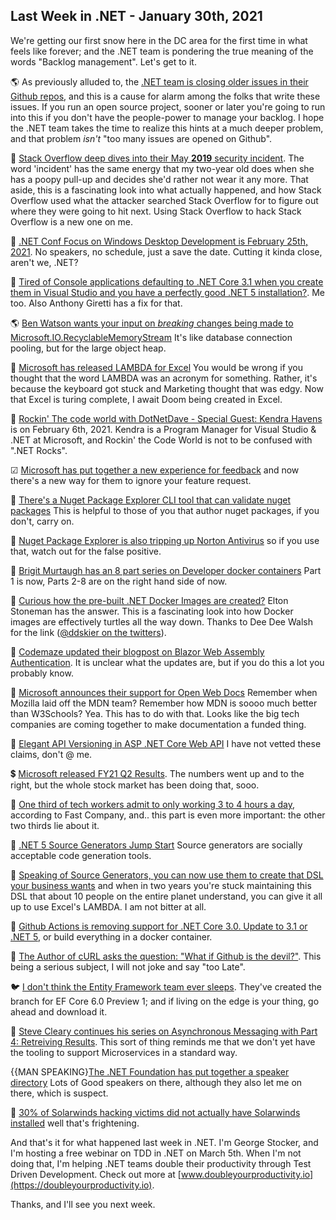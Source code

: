 ## Last Week in .NET - January 30th, 2021

We're getting our first snow here in the DC area for the first time in what feels like forever; and the .NET team is pondering the true meaning of the words "Backlog management". Let's get to it.

🌎 As previously alluded to, the [.NET team is closing older issues in their Github repos](https://twitter.com/evntdrvn/status/1353718869374988289?s=20), and this is a cause for alarm among the folks that write these issues. If you run an open source project, sooner or later you're going to run into this if you don't have the people-power to manage your backlog.  I hope the .NET team takes the time to realize this hints at a much deeper problem, and that problem *isn't* "too many issues are opened on Github".

📝 [Stack Overflow deep dives into their May **2019** security incident](https://stackoverflow.blog/2021/01/25/a-deeper-dive-into-our-may-2019-security-incident/). The word 'incident' has the same energy that my two-year old does when she has a poopy pull-up and decides she'd rather not wear it any more.   That aside, this is a fascinating look into what actually happened, and how Stack Overflow used what the attacker searched Stack Overflow for to figure out where they were going to hit next.  Using Stack Overflow to hack Stack Overflow is a new one on me.


🤼 [.NET Conf Focus on Windows Desktop Development is February 25th, 2021](https://focus.dotnetconf.net/). No speakers, no schedule, just a save the date.  Cutting it kinda close, aren't we, .NET?

📝 [Tired of Console applications defaulting to .NET Core 3.1 when you create them in Visual Studio and you have a perfectly good .NET 5 installation?](https://anthonygiretti.com/2021/01/24/net-5-how-to-enable-net-5-runtime-on-console-apps-instead-of-net-core-3-1/). Me too. Also Anthony Giretti has a fix for that.

🌎 [Ben Watson wants your input on *breaking* changes being made to Microsoft.IO.RecyclableMemoryStream](https://github.com/microsoft/Microsoft.IO.RecyclableMemoryStream/pull/129) It's like database connection pooling, but for the large object heap.

📢 [Microsoft has released LAMBDA for Excel](https://www.microsoft.com/en-us/research/blog/lambda-the-ultimatae-excel-worksheet-function/) You would be wrong if you thought that the word LAMBDA was an acronym  for something.  Rather, it's because the keyboard got stuck and Marketing thought that was edgy. Now that Excel is turing complete, I await Doom being created in Excel. 

🎥 [Rockin' The code world with DotNetDave - Special Guest: Kendra Havens](https://dotnettips.wordpress.com/2021/01/24/rockin-the-code-world-with-dotnetdave-special-guest-kendra-havens/) is on February 6th, 2021.  Kendra is a Program Manager for Visual Studio & .NET at Microsoft, and Rockin' the Code World is not to be confused with ".NET Rocks".  

☑ [Microsoft has put together a new experience for feedback](https://devblogs.microsoft.com/visualstudio/new-experience-for-sending-us-your-feedback/) and now there's a new way for them to ignore your feature request.

📢 [There's a Nuget Package Explorer CLI tool that can validate nuget packages](https://github.com/NuGetPackageExplorer/NuGetPackageExplorer#net-cli-tool) This is helpful to those of you that author nuget packages, if you don't, carry on.

🐛 [Nuget Package Explorer is also tripping up Norton Antivirus](https://twitter.com/clairernovotny/status/1354089027549458433?s=20) so if you use that, watch out for the false positive.

🎥 [Brigit Murtaugh has an 8 part series on Developer docker containers](https://channel9.msdn.com/Series/Beginners-Series-to-Dev-Containers/Introduction-1-of-8--Beginners-Series-to-Dev-Containers) Part 1 is now, Parts 2-8 are on the right hand side of now.

📝 [Curious how the pre-built .NET Docker Images are created?](https://blog.sixeyed.com/understanding-microsofts-docker-images-for-net-apps/) Elton Stoneman has the answer.  This is a fascinating look into how Docker images are effectively turtles all the way down.  Thanks to Dee Dee Walsh for the link ([@ddskier on the twitters](https://twitter.com/ddskier)).

📝 [Codemaze updated their blogpost on Blazor Web Assembly Authentication](https://code-maze.com/authentication-in-blazor-webassembly-hosted-applications/). It is unclear what the updates are, but if you do this a lot you probably know.

📢 [Microsoft announces their support for Open Web Docs](https://blogs.windows.com/msedgedev/2021/01/25/welcome-open-web-docs/) Remember when Mozilla laid off the MDN team?  Remember how MDN is soooo much better than W3Schools? Yea. This has to do with that.  Looks like the big tech companies are coming together to make documentation a funded thing.

🎥 [Elegant API Versioning in ASP .NET Core Web API](https://www.youtube.com/watch?v=iVHtKG0eU_s) I have not vetted these claims, don't @ me.

💲 [Microsoft released FY21 Q2 Results](https://www.microsoft.com/en-us/Investor/earnings/FY-2021-Q2/press-release-webcast). The numbers went up and to the right, but the whole stock market has been doing that, sooo.

📰 [One third of tech workers admit to only working 3 to 4 hours a day](https://www.fastcompany.com/90597677/report-one-third-of-tech-workers-admit-to-working-only-3-4-hours-a-day), according to Fast Company, and.. this part is even more important: the other two thirds lie about it. 

📝 [.NET 5 Source Generators Jump Start](https://khalidabuhakmeh.com/dotnet-5-source-generators-jump-start) Source generators are socially acceptable code generation tools.

📝 [Speaking of Source Generators, you can now use them to create that DSL your business wants](https://devblogs.microsoft.com/dotnet/using-c-source-generators-to-create-an-external-dsl/) and when in two years you're stuck maintaining this DSL that about 10 people on the entire planet understand, you can give it all up to use Excel's LAMBDA. I am not bitter at all.

🚨 [Github Actions is removing support for .NET Core 3.0. Update to 3.1 or .NET 5](https://twitter.com/GHchangelog/status/1354734010774286338), or build everything in a docker container.

📝 [The Author of cURL asks the question: "What if Github is the devil?"](https://daniel.haxx.se/blog/2021/01/28/what-if-github-is-the-devil/). This being a serious subject, I will not joke and say "too Late".

🐦 [I don't think the Entity Framework team ever sleeps](https://twitter.com/ajcvickers/status/1354874148925788161?s=20).  They've created the branch for EF Core 6.0 Preview 1; and if living on the edge is your thing, go ahead and download it.

📝 [Steve Cleary continues his series on Asynchronous Messaging with Part 4: Retreiving Results](https://blog.stephencleary.com/2021/01/asynchronous-messaging-4-retrieve-results.html).   This sort of thing reminds me that we don't yet have the tooling to support Microservices in a standard way.


{{MAN SPEAKING}[The .NET Foundation has put together a speaker directory](https://dotnetfoundation.org/community/speakers) Lots of Good speakers on there, although they also let me on there, which is suspect.

🚨 [30% of Solarwinds hacking victims did not actually have Solarwinds installed](https://gizmodo.com/30-of-solarwinds-hacking-victims-did-not-actually-use-1846160687) well that's frightening.

And that's it for what happened last week in .NET. I'm George Stocker, and I'm hosting a free webinar on TDD in .NET on March 5th. When I'm not doing that, I'm helping .NET teams double their productivity through Test Driven Development.  Check out more at [www.doubleyourproductivity.io](https://doubleyourproductivity.io). 

Thanks, and I'll see you next week.



